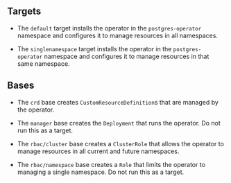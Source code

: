 <!--
 Copyright 2021 Crunchy Data Solutions, Inc.
 Licensed under the Apache License, Version 2.0 (the "License");
 you may not use this file except in compliance with the License.
 You may obtain a copy of the License at

 http://www.apache.org/licenses/LICENSE-2.0

 Unless required by applicable law or agreed to in writing, software
 distributed under the License is distributed on an "AS IS" BASIS,
 WITHOUT WARRANTIES OR CONDITIONS OF ANY KIND, either express or implied.
 See the License for the specific language governing permissions and
 limitations under the License.
-->


## Targets

- The `default` target installs the operator in the `postgres-operator`
  namespace and configures it to manage resources in all namespaces.

- The `singlenamespace` target installs the operator in the `postgres-operator`
  namespace and configures it to manage resources in that same namespace.

<!--
- The `dev` target installs the CRD and RBAC in the `postgres-operator`
  namespace while scaling an existing operator Deployment to zero.
-->


## Bases

- The `crd` base creates `CustomResourceDefinition`s that are managed by the
  operator.

- The `manager` base creates the `Deployment` that runs the operator. Do not
  run this as a target.

- The `rbac/cluster` base creates a `ClusterRole` that allows the operator to
  manage resources in all current and future namespaces.

- The `rbac/namespace` base creates a `Role` that limits the operator to
  managing a single namespace. Do not run this as a target.

<!--

| `kubectl` | `kustomize` |
|-----------|-------------|
| v1.16.0   | v2.0.3      |
| v1.17.0   | v2.0.3      |
| v1.18.0   | v2.0.3      |
| v1.19.0   | v2.0.3      |
| v1.20.0   | v2.0.3      |
| v1.21.0   | v4.0.5      |

-->
